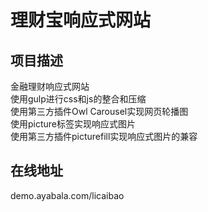 # 理财宝响应式网站
## 项目描述  
金融理财响应式网站  
使用gulp进行css和js的整合和压缩  
使用第三方插件Owl Carousel实现网页轮播图  
使用picture标签实现响应式图片  
使用第三方插件picturefill实现响应式图片的兼容  
## 在线地址  
demo.ayabala.com/licaibao 
